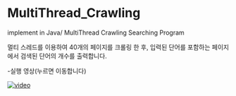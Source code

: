 # MultiThread_Crawling
implement in Java/ MultiThread Crawling Searching Program

멀티 스레드를 이용하여 40개의 페이지를 크롤링 한 후, 입력된 단어를 포함하는 페이지에서 검색된 단어의 개수를 출력합니다.

-실행 영상(누르면 이동합니다)

[![video](https://img.youtube.com/vi/T-t0mgdF-2Y/0.jpg)](https://www.youtube.com/watch?v=T-t0mgdF-2Y)
